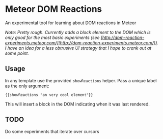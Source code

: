 # Meteor DOM Reactions

An experimental tool for learning about DOM reactions in Meteor

*Note: Pretty rough. Currently adds a block element to the DOM which is only good for the most basic experiments (see [http://dom-reaction-experiments.meteor.com/](http://dom-reaction-experiments.meteor.com/)). I have an idea for a less obtrusive UI strategy that I hope to crank out at some point.*

## Usage

In any template use the provided `showReactions` helper. Pass a unique label as the only argument:

    {{showReactions "an very cool element"}}

This will insert a block in the DOM indicating when it was last rendered.

## TODO

Do some experiments that iterate over cursors
